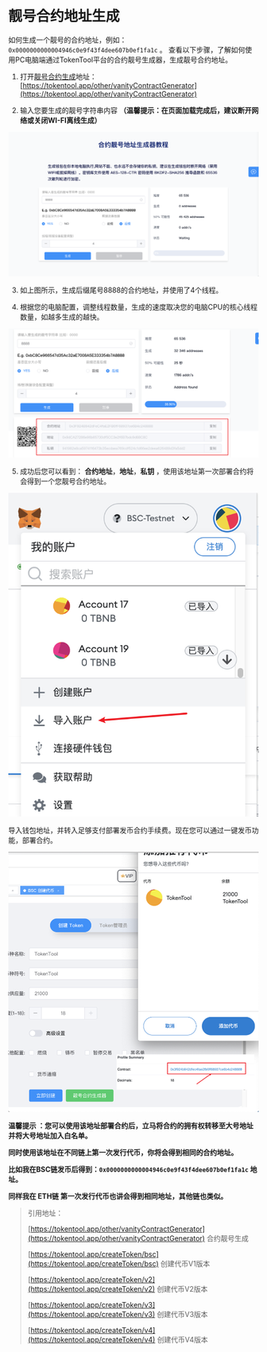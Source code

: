 # 靓号合约地址生成

如何生成一个靓号的合约地址，例如：``0x0000000000004946c0e9f43f4dee607b0ef1fa1c`` 。
查看以下步骤，了解如何使用PC电脑端通过TokenTool平台的合约靓号生成器，生成靓号合约地址。

1. 打开[靓号合约生成](https://tokentool.app/other/vanityContractGenerator)地址：[https://tokentool.app/other/vanityContractGenerator](https://tokentool.app/other/vanityContractGenerator)

2. 输入您要生成的靓号字符串内容 **（温馨提示：在页面加载完成后，建议断开网络或关闭WI-FI离线生成）**


![vanityContract](../.gitbook/assets/other/vanity/Snipaste_2022-12-23_17-12-18.png)


3. 如上图所示，生成后缀尾号8888的合约地址，并使用了4个线程。

4. 根据您的电脑配置，调整线程数量，生成的速度取决您的电脑CPU的核心线程数量，如越多生成的越快。

![vanityContract](../.gitbook/assets/other/vanity/Snipaste_2022-12-23_17-24-36.png)



5. 成功后您可以看到： **合约地址**，**地址**，**私钥**  ，使用该地址第一次部署合约将会得到一个您靓号合约地址。



![vanityContract](../.gitbook/assets/other/vanity/Snipaste_2022-12-23_17-38-17.png)



导入钱包地址，并转入足够支付部署发币合约手续费。现在您可以通过一键发币功能，部署合约。



![vanityContract](../.gitbook/assets/other/vanity/Snipaste_2022-12-23_17-45-57.png)

**温馨提示 ：您可以使用该地址部署合约后，立马将合约的拥有权转移至大号地址并将大号地址加入白名单。**

**同时使用该地址在不同链上第一次发行代币，你将会得到相同的合约地址。**

**比如我在BSC链发币后得到：`0x0000000000004946c0e9f43f4dee607b0ef1fa1c` 地址。**

**同样我在 ETH链 第一次发行代币也讲会得到相同地址，其他链也类似。**







> 引用地址：
>
> [https://tokentool.app/other/vanityContractGenerator](https://tokentool.app/other/vanityContractGenerator) 合约靓号生成
>
> [https://tokentool.app/createToken/bsc](https://tokentool.app/createToken/bsc) 创建代币V1版本
>
> [https://tokentool.app/createToken/v2](https://tokentool.app/createToken/v2) 创建代币V2版本
>
> [https://tokentool.app/createToken/v3](https://tokentool.app/createToken/v3) 创建代币V3版本
>
> [https://tokentool.app/createToken/v4](https://tokentool.app/createToken/v4) 创建代币V4版本

